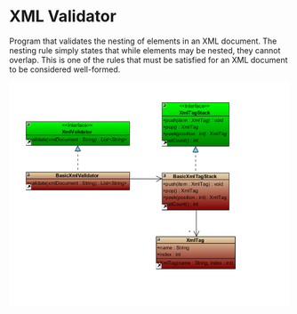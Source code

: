 # XML Validator

Program that validates the nesting of elements in an XML document.  The nesting rule simply states that while elements may be nested, they cannot overlap. This is one of the rules that must be satisfied for an XML document to be considered well-formed.

![class structure](xmlvalidator.png)
